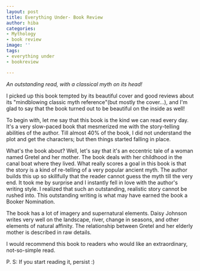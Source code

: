 ```yaml
---
layout: post
title: Everything Under- Book Review
author: hiba
categories:
- Mythology
- book review
image: ''
tags:
- everything under
- bookreview

---
```

_An outstanding read, with a classical myth on its head!_

I picked up this book tempted by its beautiful cover and good reviews about its "mindblowing classic myth reference"(but mostly the cover...), and I'm glad to say that the book turned out to be beautiful on the inside as well!

To begin with, let me say that this book is the kind we can read every day. It's a very slow-paced book that mesmerized me with the story-telling abilities of the author. Till almost 40% of the book, I did not understand the plot and get the characters; but then things started falling in place.

What's the book about? Well, let's say that it's an eccentric tale of a woman named Gretel and her mother. The book deals with her childhood in the canal boat where they lived. What really scores a goal in this book is that the story is a kind of re-telling of a very popular ancient myth. The author builds this up so skillfully that the reader cannot guess the myth till the very end. It took me by surprise and I instantly fell in love with the author's writing style. I realized that such an outstanding, realistic story cannot be rushed into. This outstanding writing is what may have earned the book a Booker Nomination. 

The book has a lot of imagery and supernatural elements. Daisy Johnson writes very well on the landscape, river, change in seasons, and other elements of natural affinity. The relationship between Gretel and her elderly mother is described in raw details.

I would recommend this book to readers who would like an extraordinary, not-so-simple read.

P. S: If you start reading it, persist :)